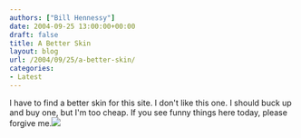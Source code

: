 ```yaml
---
authors: ["Bill Hennessy"]
date: 2004-09-25 13:00:00+00:00
draft: false
title: A Better Skin
layout: blog
url: /2004/09/25/a-better-skin/
categories:
- Latest
---
```


I have to find a better skin for this site.  I don't like this one.  I should buck up and buy one, but I'm too cheap.  If you see funny things here today, please forgive me.![](https://blog.billhennessy.com/aggbug.aspx?PostID=546)

